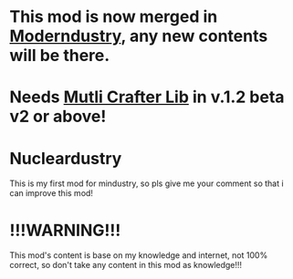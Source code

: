 # This mod is now merged in [Moderndustry](https://github.com/Chrono-Heritage/Moderndustry), any new contents will be there.
# Needs [Mutli Crafter Lib](https://github.com/liplum/MultiCrafterLib) in v.1.2 beta v2 or above!
# Nucleardustry
This is my first mod for mindustry, so pls give me your comment so that i can improve this mod!
# !!!WARNING!!! 
This mod's content is base on my knowledge and internet, not 100% correct, so don't take any content in this mod as knowledge!!!

